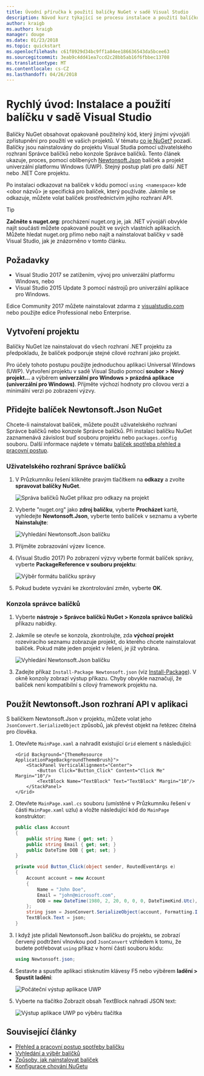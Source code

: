 ```yaml
---
title: Úvodní příručka k použití balíčky NuGet v sadě Visual Studio
description: Návod kurz týkající se procesu instalace a použití balíčku NuGet v sadě Visual Studio projektu.
author: kraigb
ms.author: kraigb
manager: douge
ms.date: 01/23/2018
ms.topic: quickstart
ms.openlocfilehash: c61f8929d34bc9ff1a84ee186636543da5bcee63
ms.sourcegitcommit: 3eab9c4dd41ea7ccd2c28bb5ab16f6fbbec13708
ms.translationtype: MT
ms.contentlocale: cs-CZ
ms.lasthandoff: 04/26/2018
---
```

# <a name="quickstart-install-and-use-a-package-in-visual-studio"></a>Rychlý úvod: Instalace a použití balíčku v sadě Visual Studio

Balíčky NuGet obsahovat opakovaně použitelný kód, který jinými vývojáři zpřístupnění pro použití ve vašich projektů. V tématu [co je NuGet?](../What-is-NuGet.md) pozadí. Balíčky jsou nainstalovány do projektu Visual Studia pomocí uživatelského rozhraní Správce balíčků nebo konzole Správce balíčků. Tento článek ukazuje, proces, pomocí oblíbených [Newtonsoft.Json](https://www.nuget.org/packages/Newtonsoft.Json/) balíček a projekt univerzální platformu Windows (UWP). Stejný postup platí pro další .NET nebo .NET Core projektu.

Po instalaci odkazovat na balíček v kódu pomocí `using <namespace>` kde \<obor názvů\> je specifická pro balíček, který používáte. Jakmile se odkazuje, můžete volat balíček prostřednictvím jejího rozhraní API.

> [!Tip]
> **Začněte s nuget.org**: procházení nuget.org je, jak .NET vývojáři obvykle najít součásti můžete opakovaně použít ve svých vlastních aplikacích. Můžete hledat nuget.org přímo nebo najít a nainstalovat balíčky v sadě Visual Studio, jak je znázorněno v tomto článku.

## <a name="prerequisites"></a>Požadavky

- Visual Studio 2017 se zatížením, vývoj pro univerzální platformu Windows, nebo
- Visual Studio 2015 Update 3 pomocí nástrojů pro univerzální aplikace pro Windows.

Edice Community 2017 můžete nainstalovat zdarma z [visualstudio.com](https://www.visualstudio.com/) nebo použijte edice Professional nebo Enterprise.

## <a name="create-a-project"></a>Vytvoření projektu

Balíčky NuGet lze nainstalovat do všech rozhraní .NET projektu za předpokladu, že balíček podporuje stejné cílové rozhraní jako projekt.

Pro účely tohoto postupu použijte jednoduchou aplikaci Universal Windows (UWP). Vytvoření projektu v sadě Visual Studio pomocí **soubor > Nový projekt...**  a výběrem **univerzální pro Windows > prázdná aplikace (univerzální pro Windows)**. Přijměte výchozí hodnoty pro cílovou verzi a minimální verzi po zobrazení výzvy.

## <a name="add-the-newtonsoftjson-nuget-package"></a>Přidejte balíček Newtonsoft.Json NuGet

Chcete-li nainstalovat balíček, můžete použít uživatelského rozhraní Správce balíčků nebo konzole Správce balíčků. Při instalaci balíčku NuGet zaznamenává závislost buď souboru projektu nebo `packages.config` souboru. Další informace najdete v tématu [balíček spotřeba přehled a pracovní postup](../consume-packages/Overview-and-Workflow.md).

### <a name="package-manager-ui"></a>Uživatelského rozhraní Správce balíčků

1. V Průzkumníku řešení klikněte pravým tlačítkem na **odkazy** a zvolte **spravovat balíčky NuGet**.

    ![Správa balíčků NuGet příkaz pro odkazy na projekt](media/QS_Use-02-ManageNuGetPackages.png)

1. Vyberte "nuget.org" jako **zdroj balíčku**, vyberte **Procházet** kartě, vyhledejte **Newtonsoft.Json**, vyberte tento balíček v seznamu a vyberte  **Nainstalujte**:

    ![Vyhledání Newtonsoft.Json balíčku](media/QS_Use-03-NewtonsoftJson.png)

1. Přijměte zobrazování výzev licence.

1. (Visual Studio 2017) Po zobrazení výzvy vyberte formát balíček správy, vyberte **PackageReference v souboru projektu**:

    ![Výběr formátu balíčku správy](media/QS_Use-03b-SelectFormat.png)

1. Pokud budete vyzváni ke zkontrolování změn, vyberte **OK**.

### <a name="package-manager-console"></a>Konzola správce balíčků

1. Vyberte **nástroje > Správce balíčků NuGet > Konzola správce balíčků** příkazu nabídky.

1. Jakmile se otevře se konzola, zkontrolujte, zda **výchozí projekt** rozevíracího seznamu zobrazuje projekt, do kterého chcete nainstalovat balíček. Pokud máte jeden projekt v řešení, je již vybrána.

    ![Vyhledání Newtonsoft.Json balíčku](media/QS_Use-08-Console1.png)

1. Zadejte příkaz `Install-Package Newtonsoft.json` (viz [Install-Package](../tools/ps-ref-install-package.md)). V okně konzoly zobrazí výstup příkazu. Chyby obvykle naznačují, že balíček není kompatibilní s cílový framework projektu na.

## <a name="use-the-newtonsoftjson-api-in-the-app"></a>Použít Newtonsoft.Json rozhraní API v aplikaci

S balíčkem Newtonsoft.Json v projektu, můžete volat jeho `JsonConvert.SerializeObject` způsobů, jak převést objekt na řetězec čitelná pro člověka.

1. Otevřete `MainPage.xaml` a nahradit existující `Grid` element s následující:

    ```xaml
    <Grid Background="{ThemeResource ApplicationPageBackgroundThemeBrush}">
        <StackPanel VerticalAlignment="Center">
            <Button Click="Button_Click" Content="Click Me" Margin="10"/>
            <TextBlock Name="TextBlock" Text="TextBlock" Margin="10"/>
        </StackPanel>
    </Grid>
    ```

1. Otevřete `MainPage.xaml.cs` souboru (umístěné v Průzkumníku řešení v části `MainPage.xaml` uzlu) a vložte následující kód do `MainPage` konstruktor:

    ```cs
    public class Account
    {
        public string Name { get; set; }
        public string Email { get; set; }
        public DateTime DOB { get; set; }
    }

    private void Button_Click(object sender, RoutedEventArgs e)
    {
        Account account = new Account
        {
            Name = "John Doe",
            Email = "john@microsoft.com",
            DOB = new DateTime(1980, 2, 20, 0, 0, 0, DateTimeKind.Utc),
        };
        string json = JsonConvert.SerializeObject(account, Formatting.Indented);
        TextBlock.Text = json;
    }
    ```

1. I když jste přidali Newtonsoft.Json balíčku do projektu, se zobrazí červený podtržení vlnovkou pod `JsonConvert` vzhledem k tomu, že budete potřebovat `using` příkaz v horní části souboru kódu:

    ```cs
    using Newtonsoft.json;
    ```

1. Sestavte a spusťte aplikaci stisknutím klávesy F5 nebo výběrem **ladění > Spustit ladění**:

    ![Počáteční výstup aplikace UWP](media/QS_Use-06-AppStart.png)

1. Vyberte na tlačítko Zobrazit obsah TextBlock nahradí JSON text:

    ![Výstup aplikace UWP po výběru tlačítka](media/QS_Use-07-AppEnd.png)

## <a name="related-articles"></a>Související články

- [Přehled a pracovní postup spotřeby balíčku](../consume-packages/overview-and-workflow.md)
- [Vyhledání a výběr balíčků](../consume-packages/finding-and-choosing-packages.md)
- [Způsoby, jak nainstalovat balíček](../consume-packages/ways-to-install-a-package.md)
- [Konfigurace chování NuGetu](../consume-packages/configuring-nuget-behavior.md)
